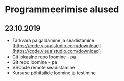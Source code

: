 # Programmeerimise alused
## 23.10.2019
* Tarkvara paigaldamine ja seadistamine [https://code.visualstudio.com/download](https://code.visualstudio.com/download)
* Git lokaalne repo loomine - pa
* Git repo loomine - pa
* VSCode remote seadistamine
* Kursuse põhifailide loomine ja testimine